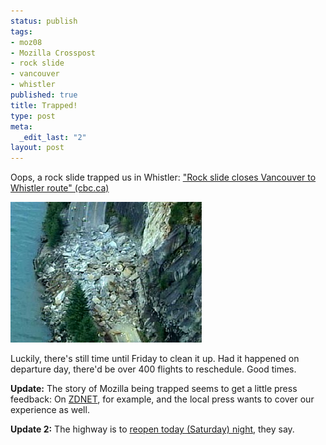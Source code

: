 ```yaml
--- 
status: publish
tags: 
- moz08
- Mozilla Crosspost
- rock slide
- vancouver
- whistler
published: true
title: Trapped!
type: post
meta: 
  _edit_last: "2"
layout: post
---
```

Oops, a rock slide trapped us in Whistler: <a href="http://www.cbc.ca/canada/british-columbia/story/2008/07/30/bc-highway-rockslide-whistler.html">"Rock slide closes Vancouver to Whistler route" (cbc.ca)</a>

<a href="http://www.cbc.ca/canada/british-columbia/story/2008/07/30/bc-highway-rockslide-whistler.html"><img src="/media/wp/2008/07/rockslide-whistler.jpg" alt="" title="Rockslide on the Whistler-Vancouver Route" width="306" height="225" class="alignnone size-full wp-image-1395" /></a>

Luckily, there's still time until Friday to clean it up. Had it happened on departure day, there'd be over 400 flights to reschedule. Good times.

<strong>Update:</strong> The story of Mozilla being trapped seems to get a little press feedback: On <a href="http://blogs.zdnet.com/open-source/?p=2725">ZDNET</a>, for example, and the local press wants to cover our experience as well.

<strong>Update 2:</strong> The highway is to <a href="http://www.cbc.ca/canada/british-columbia/story/2008/08/02/highway-clear.html">reopen today (Saturday) night</a>, they say.
